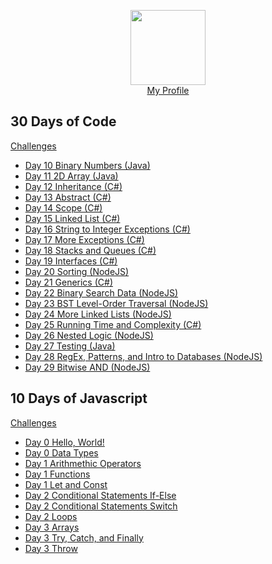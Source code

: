 <p align="center">
	<img height="120" src="https://hrcdn.net/hackerrank/assets/styleguide/logo_wordmark-13074b67abceb42ce8fd38bdeaac6926.svg">
	<br/>
	<a href="https://www.hackerrank.com/emma_colorado">My Profile</a>
</p>

## 30 Days of Code

[Challenges](https://www.hackerrank.com/domains/tutorials/30-days-of-code)

* [Day 10 Binary Numbers (Java)](https://github.com/bibiwatson/HackerRank-30DaysOfCode/tree/master/30%20Days%20of%20Code/java/Day%2010%20Binary%20Numbers)
* [Day 11 2D Array (Java) ](https://github.com/bibiwatson/HackerRank-30DaysOfCode/tree/master/30%20Days%20of%20Code/java/Day%2011%202D%20Array)
* [Day 12 Inheritance (C#)](https://github.com/bibiwatson/HackerRank-30DaysOfCode/tree/master/30%20Days%20of%20Code/C%23/Day%2012%20Inheritance)
* [Day 13 Abstract (C#)](https://github.com/bibiwatson/HackerRank-30DaysOfCode/tree/master/30%20Days%20of%20Code/C%23/Day%2013%20Abstract)
* [Day 14 Scope (C#)](https://github.com/bibiwatson/HackerRank-30DaysOfCode/tree/master/30%20Days%20of%20Code/C%23/Day%2014%20Scope)
* [Day 15 Linked List (C#)](https://github.com/bibiwatson/HackerRank-30DaysOfCode/tree/master/30%20Days%20of%20Code/C%23/Day%2015%20Linked%20List)
* [Day 16 String to Integer Exceptions (C#)](https://github.com/bibiwatson/HackerRank-30DaysOfCode/tree/master/30%20Days%20of%20Code/C%23/Day%2016%20String%20to%20Integer%20Exceptions)
* [Day 17 More Exceptions (C#)](https://github.com/bibiwatson/HackerRank-30DaysOfCode/tree/master/30%20Days%20of%20Code/C%23/Day%2017%20More%20Exceptions)
* [Day 18 Stacks and Queues (C#)](https://github.com/bibiwatson/HackerRank-30DaysOfCode/tree/master/30%20Days%20of%20Code/C%23/Day%2018%20Stacks%20And%20Queues)
* [Day 19 Interfaces (C#)](https://github.com/bibiwatson/HackerRank-30DaysOfCode/tree/master/30%20Days%20of%20Code/C%23/Day%2019%20Interfaces)
* [Day 20 Sorting (NodeJS)](https://github.com/bibiwatson/HackerRank-30DaysOfCode/tree/master/30%20Days%20of%20Code/NodeJS/Day%2020%20Sorting/solution.js)
* [Day 21 Generics (C#)](https://github.com/bibiwatson/HackerRank-30DaysOfCode/tree/master/30%20Days%20of%20Code/C%23/Day%2021%20Generics)
* [Day 22 Binary Search Data (NodeJS)](https://github.com/bibiwatson/HackerRank-30DaysOfCode/tree/master/30%20Days%20of%20Code/NodeJS/Day%2022%20Binary%20Search%20Data/solution.js)
* [Day 23 BST Level-Order Traversal (NodeJS)](https://github.com/bibiwatson/HackerRank-30DaysOfCode/tree/master/30%20Days%20of%20Code/NodeJS/Day%2023%20BST%20Level-Order%20Traversal/solution.js)
* [Day 24 More Linked Lists (NodeJS)](https://github.com/bibiwatson/HackerRank-30DaysOfCode/tree/master/30%20Days%20of%20Code/NodeJS/Day%2024%20More%20Linked%20Lists/solution.js)
* [Day 25 Running Time and Complexity (C#)](https://github.com/bibiwatson/HackerRank-30DaysOfCode/tree/master/30%20Days%20of%20Code/C%23/Day%2025)
* [Day 26 Nested Logic (NodeJS)](https://github.com/bibiwatson/HackerRank-30DaysOfCode/tree/master/30%20Days%20of%20Code/NodeJS/Day%2026%20Nested%20Logic/solution.js)
* [Day 27 Testing (Java)](https://github.com/bibiwatson/HackerRank-30DaysOfCode/tree/master/30%20Days%20of%20Code/java/Day%2027%20Testing)
* [Day 28 RegEx, Patterns, and Intro to Databases (NodeJS)](https://github.com/bibiwatson/HackerRank-30DaysOfCode/blob/master/30%20Days%20of%20Code/NodeJS/Day%2028%20RegEx%2C%20Patterns%2C%20and%20Intro%20to%20Databases/solution.js)
* [Day 29 Bitwise AND (NodeJS)](https://github.com/bibiwatson/HackerRank-Solutions/blob/master/30%20Days%20of%20Code/NodeJS/Day%2029%20Bitwise%20AND/solution.js)

## 10 Days of Javascript

[Challenges](https://www.hackerrank.com/domains/tutorials/10-days-of-javascript)

* [Day 0 Hello, World!](https://github.com/bibiwatson/HackerRank-Solutions/blob/master/10%20Days%20of%20Javascript/Day%200%20Hello%2C%20World!/solution.js)
* [Day 0 Data Types](https://github.com/bibiwatson/HackerRank-Solutions/blob/master/10%20Days%20of%20Javascript/Day%200%20Data%20Types/solution.js)
* [Day 1 Arithmethic Operators](https://github.com/bibiwatson/HackerRank-Solutions/tree/master/10%20Days%20of%20Javascript/Day%201%20Arithmethic%20Operators)
* [Day 1 Functions](https://github.com/bibiwatson/HackerRank-Solutions/blob/master/10%20Days%20of%20Javascript/Day%201%20Functions/solution.js)
* [Day 1 Let and Const](https://github.com/bibiwatson/HackerRank-Solutions/tree/master/10%20Days%20of%20Javascript/Day%201%20Let%20and%20Const)
* [Day 2 Conditional Statements If-Else](https://github.com/bibiwatson/HackerRank-Solutions/blob/master/10%20Days%20of%20Javascript/Day%202%20Conditional%20Statements%20If-Else/solution.js)
* [Day 2 Conditional Statements Switch](https://github.com/bibiwatson/HackerRank-Solutions/blob/master/10%20Days%20of%20Javascript/Day%202%20Conditional%20Statements%20Switch/solution.js)
* [Day 2 Loops](https://github.com/bibiwatson/HackerRank-Solutions/blob/master/10%20Days%20of%20Javascript/Day%202%20Loops/solution.js)
* [Day 3 Arrays](https://github.com/bibiwatson/HackerRank-Solutions/blob/master/10%20Days%20of%20Javascript/Day%203%20Arrays/solution.js)
* [Day 3 Try, Catch, and Finally](https://github.com/bibiwatson/HackerRank-Solutions/blob/master/10%20Days%20of%20Javascript/Day%203%20Try%2C%20Catch%2C%20and%20Finally/solution.js)
* [Day 3 Throw](https://github.com/bibiwatson/HackerRank-Solutions/blob/master/10%20Days%20of%20Javascript/Day%203%20Throw/solution.js)